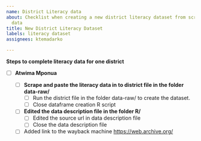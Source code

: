 ```yaml
---
name: District Literacy data
about: Checklist when creating a new district literacy dataset from scraped census
  data
title: New District Literacy Dataset
labels: literacy dataset
assignees: ktemadarko

---
```


**Steps to complete literacy data for one district**

- [ ] **Atwima Mponua**

   - [ ] **Scrape and paste the literacy data in to district file in the folder data-raw/**
        - [ ] Run the district file in the folder data-raw/ to create the dataset.
        - [ ]  Close dataframe creation R script
        
   - [ ] **Edited the data description file in the folder R/**
        - [ ] Edited the source url in data description file
        - [ ] Close the data description file
        
   - [ ] Added link to the wayback machine https://web.archive.org/
